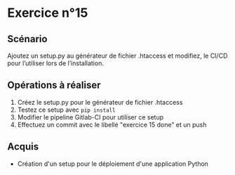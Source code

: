 # Exercice n°15

## Scénario

Ajoutez un setup.py au générateur de fichier .htaccess et modifiez, le CI/CD pour l’utiliser lors de l’installation.

## Opérations à réaliser

1. Créez le setup.py pour le générateur de fichier .htaccess
2. Testez ce setup avec `pip install`
3. Modifier le pipeline Gitlab-CI pour utiliser ce setup
4. Effectuez un commit avec le libellé "exercice 15 done" et un push

## Acquis

- Création d'un setup pour le déploiement d'une application Python